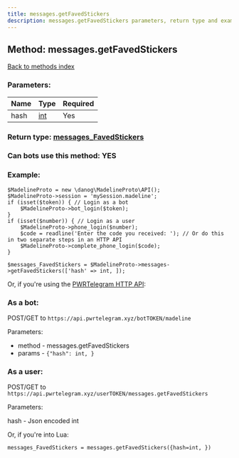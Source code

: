 ```yaml
---
title: messages.getFavedStickers
description: messages.getFavedStickers parameters, return type and example
---
```

## Method: messages.getFavedStickers  
[Back to methods index](index.md)


### Parameters:

| Name     |    Type       | Required |
|----------|---------------|----------|
|hash|[int](../types/int.md) | Yes|


### Return type: [messages\_FavedStickers](../types/messages_FavedStickers.md)

### Can bots use this method: **YES**


### Example:


```
$MadelineProto = new \danog\MadelineProto\API();
$MadelineProto->session = 'mySession.madeline';
if (isset($token)) { // Login as a bot
    $MadelineProto->bot_login($token);
}
if (isset($number)) { // Login as a user
    $MadelineProto->phone_login($number);
    $code = readline('Enter the code you received: '); // Or do this in two separate steps in an HTTP API
    $MadelineProto->complete_phone_login($code);
}

$messages_FavedStickers = $MadelineProto->messages->getFavedStickers(['hash' => int, ]);
```

Or, if you're using the [PWRTelegram HTTP API](https://pwrtelegram.xyz):

### As a bot:

POST/GET to `https://api.pwrtelegram.xyz/botTOKEN/madeline`

Parameters:

* method - messages.getFavedStickers
* params - `{"hash": int, }`



### As a user:

POST/GET to `https://api.pwrtelegram.xyz/userTOKEN/messages.getFavedStickers`

Parameters:

hash - Json encoded int




Or, if you're into Lua:

```
messages_FavedStickers = messages.getFavedStickers({hash=int, })
```

